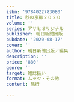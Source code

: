 ```yaml
---
isbn: '9784022783080'
title: 秋の京都２０２０
volume: ''
series: アサヒオリジナル
publisher: 朝日新聞出版
pubdate: '2020-08-17'
cover: ''
author: 朝日新聞出版／編集
description: ''
price: '880'
genre: ''
target: 雑誌扱い
format: ムック・その他
content: 旅行

---
```

